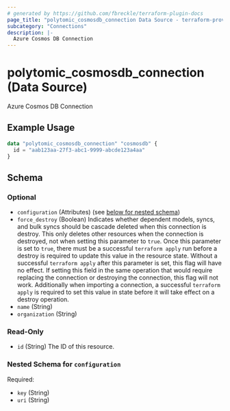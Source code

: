 ```yaml
---
# generated by https://github.com/fbreckle/terraform-plugin-docs
page_title: "polytomic_cosmosdb_connection Data Source - terraform-provider-polytomic"
subcategory: "Connections"
description: |-
  Azure Cosmos DB Connection
---
```


# polytomic_cosmosdb_connection (Data Source)

Azure Cosmos DB Connection

## Example Usage

```terraform
data "polytomic_cosmosdb_connection" "cosmosdb" {
  id = "aab123aa-27f3-abc1-9999-abcde123a4aa"
}
```

<!-- schema generated by tfplugindocs -->
## Schema

### Optional

- `configuration` (Attributes) (see [below for nested schema](#nestedatt--configuration))
- `force_destroy` (Boolean) Indicates whether dependent models, syncs, and bulk syncs should be cascade deleted when this connection is destroy. This only deletes other resources when the connection is destroyed, not when setting this parameter to `true`. Once this parameter is set to `true`, there must be a successful `terraform apply` run before a destroy is required to update this value in the resource state. Without a successful `terraform apply` after this parameter is set, this flag will have no effect. If setting this field in the same operation that would require replacing the connection or destroying the connection, this flag will not work. Additionally when importing a connection, a successful `terraform apply` is required to set this value in state before it will take effect on a destroy operation.
- `name` (String)
- `organization` (String)

### Read-Only

- `id` (String) The ID of this resource.

<a id="nestedatt--configuration"></a>
### Nested Schema for `configuration`

Required:

- `key` (String)
- `uri` (String)


